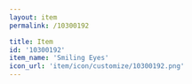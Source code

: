 ```yaml
---
layout: item
permalink: /10300192

title: Item
id: '10300192'
item_name: 'Smiling Eyes'
icon_url: 'item/icon/customize/10300192.png'
---
```

